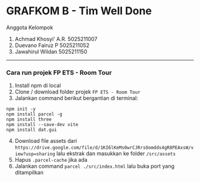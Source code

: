 # GRAFKOM B - Tim Well Done

Anggota Kelompok
1. Achmad Khosyi’ A.R. 5025211007
2. Duevano Fairuz P    5025211052
3. Jawahirul Wildan    5025211150

-----------------------------------------------------
### Cara run projek FP ETS - Room Tour
1. Install npm di local
2. Clone / download folder projek `FP ETS - Room Tour`
3. Jalankan command berikut bergantian di terminal:
```
npm init -y
npm install parcel -g
npm install three
npm install --save-dev vite
npm install dat.gui
```
4. Download file assets dari `https://drive.google.com/file/d/1KI6lKeMs0wrCJRrsOomdds4gR8PEAxsW/view?usp=sharing` lalu ekstrak dan masukkan ke folder `/src/assets`
5. Hapus `.parcel-cache` jika ada
6. Jalankan command `parcel ./src/index.html` lalu buka port yang ditampilkan
